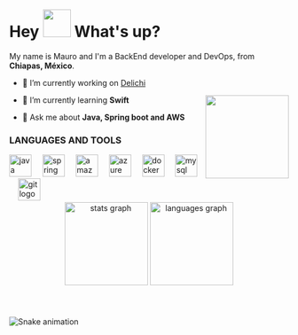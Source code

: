 <h1> Hey <img src="https://emojis.slackmojis.com/emojis/images/1577305505/7373/hand_wave.gif?1577305505" width="50" /> What's up?</h1>

<p> My name is Mauro and I'm a BackEnd developer and DevOps, from <b>Chiapas, México</b>. </p>


- 🔭 I’m currently working on [Delichi](https://github.com/Alexpm27/delichibackend) 

- 🌱 I’m currently learning **Swift**  <img align="right" height="150" src="https://media4.giphy.com/media/v1.Y2lkPTc5MGI3NjExZmxvdjNlYnBxcmgxdXEycGgxZ2JxN2p1ZmFmb2I2NnNhejEzNWkzNyZlcD12MV9pbnRlcm5hbF9naWZfYnlfaWQmY3Q9Zw/JqmupuTVZYaQX5s094/giphy.gif"  />


- 💬 Ask me about **Java, Spring boot and AWS**


<h3 align="left">LANGUAGES AND TOOLS</h3>

<div align="left">
  <img src="https://skillicons.dev/icons?i=java" height="40" alt="java logo"  />
  <img width="12" />
  <img src="https://skillicons.dev/icons?i=spring" height="40" alt="spring logo"  />
  <img width="12" />
  <img src="https://skillicons.dev/icons?i=aws" height="40" alt="amazonwebservices logo"  />
  <img width="12" />
  <img src="https://skillicons.dev/icons?i=azure" height="40" alt="azure logo"  />
  <img width="12" />
  <img src="https://skillicons.dev/icons?i=docker" height="40" alt="docker logo"  />
  <img width="12" />
  <img src="https://skillicons.dev/icons?i=mysql" height="40" alt="mysql logo"  />
  <img width="12" />
  <img src="https://skillicons.dev/icons?i=git" height="40" alt="git logo"  />
</div>


<div align="center">
  <img src="https://github-readme-stats.vercel.app/api?username=Alexpm27&hide_title=false&hide_rank=false&show_icons=true&include_all_commits=true&count_private=true&disable_animations=false&theme=dracula&locale=en&hide_border=false" height="150" alt="stats graph"  />
  <img src="https://github-readme-stats.vercel.app/api/top-langs?username=Alexpm27&locale=en&hide_title=false&layout=compact&card_width=320&langs_count=5&theme=dracula&hide_border=false" height="150" alt="languages graph"  />
</div>

###

<br clear="both">

![Snake animation](https://github.com/GuillaumeFalourd/Alexpm27/blob/output/github-contribution-grid-snake.svg)

###
